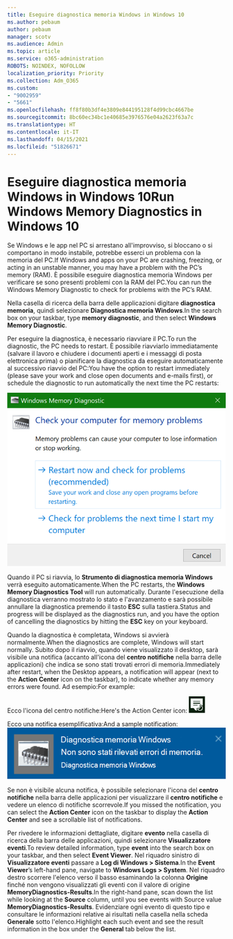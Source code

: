 ```yaml
---
title: Eseguire diagnostica memoria Windows in Windows 10
ms.author: pebaum
author: pebaum
manager: scotv
ms.audience: Admin
ms.topic: article
ms.service: o365-administration
ROBOTS: NOINDEX, NOFOLLOW
localization_priority: Priority
ms.collection: Adm_O365
ms.custom:
- "9002959"
- "5661"
ms.openlocfilehash: ff8f80b3df4e3809e844195128f4d99cbc4667be
ms.sourcegitcommit: 8bc60ec34bc1e40685e3976576e04a2623f63a7c
ms.translationtype: HT
ms.contentlocale: it-IT
ms.lasthandoff: 04/15/2021
ms.locfileid: "51826671"
---
```

# <a name="run-windows-memory-diagnostics-in-windows-10"></a><span data-ttu-id="e49d9-102">Eseguire diagnostica memoria Windows in Windows 10</span><span class="sxs-lookup"><span data-stu-id="e49d9-102">Run Windows Memory Diagnostics in Windows 10</span></span>

<span data-ttu-id="e49d9-103">Se Windows e le app nel PC si arrestano all'improvviso, si bloccano o si comportano in modo instabile, potrebbe esserci un problema con la memoria del PC.</span><span class="sxs-lookup"><span data-stu-id="e49d9-103">If Windows and apps on your PC are crashing, freezing, or acting in an unstable manner, you may have a problem with the PC’s memory (RAM).</span></span> <span data-ttu-id="e49d9-104">È possibile eseguire diagnostica memoria Windows per verificare se sono presenti problemi con la RAM del PC.</span><span class="sxs-lookup"><span data-stu-id="e49d9-104">You can run the Windows Memory Diagnostic to check for problems with the PC’s RAM.</span></span>

<span data-ttu-id="e49d9-105">Nella casella di ricerca della barra delle applicazioni digitare **diagnostica memoria**, quindi selezionare **Diagnostica memoria Windows**.</span><span class="sxs-lookup"><span data-stu-id="e49d9-105">In the search box on your taskbar, type **memory diagnostic**, and then select **Windows Memory Diagnostic**.</span></span> 

<span data-ttu-id="e49d9-106">Per eseguire la diagnostica, è necessario riavviare il PC.</span><span class="sxs-lookup"><span data-stu-id="e49d9-106">To run the diagnostic, the PC needs to restart.</span></span> <span data-ttu-id="e49d9-107">È possibile riavviarlo immediatamente (salvare il lavoro e chiudere i documenti aperti e i messaggi di posta elettronica prima) o pianificare la diagnostica da eseguire automaticamente al successivo riavvio del PC:</span><span class="sxs-lookup"><span data-stu-id="e49d9-107">You have the option to restart immediately (please save your work and close open documents and e-mails first), or schedule the diagnostic to run automatically the next time the PC restarts:</span></span>

![Diagnostica memoria Windows](media/windows-memory-diagnostic.png)

<span data-ttu-id="e49d9-109">Quando il PC si riavvia, lo **Strumento di diagnostica memoria Windows** verrà eseguito automaticamente.</span><span class="sxs-lookup"><span data-stu-id="e49d9-109">When the PC restarts, the **Windows Memory Diagnostics Tool** will run automatically.</span></span> <span data-ttu-id="e49d9-110">Durante l'esecuzione della diagnostica verranno mostrato lo stato e l'avanzamento e sarà possibile annullare la diagnostica premendo il tasto **ESC** sulla tastiera.</span><span class="sxs-lookup"><span data-stu-id="e49d9-110">Status and progress will be displayed as the diagnostics run, and you have the option of cancelling the diagnostics by hitting the **ESC** key on your keyboard.</span></span>

<span data-ttu-id="e49d9-111">Quando la diagnostica è completata, Windows si avvierà normalmente.</span><span class="sxs-lookup"><span data-stu-id="e49d9-111">When the diagnostics are complete, Windows will start normally.</span></span>
<span data-ttu-id="e49d9-112">Subito dopo il riavvio, quando viene visualizzato il desktop, sarà visibile una notifica (accanto all'icona del **centro notifiche** nella barra delle applicazioni) che indica se sono stati trovati errori di memoria.</span><span class="sxs-lookup"><span data-stu-id="e49d9-112">Immediately after restart, when the Desktop appears, a notification will appear (next to the **Action Center** icon on the taskbar), to indicate whether any memory errors were found.</span></span> <span data-ttu-id="e49d9-113">Ad esempio:</span><span class="sxs-lookup"><span data-stu-id="e49d9-113">For example:</span></span>

<span data-ttu-id="e49d9-114">Ecco l'icona del centro notifiche:</span><span class="sxs-lookup"><span data-stu-id="e49d9-114">Here's the Action Center icon:</span></span> ![Icona del centro notifiche](media/action-center-icon.png) 

<span data-ttu-id="e49d9-116">Ecco una notifica esemplificativa:</span><span class="sxs-lookup"><span data-stu-id="e49d9-116">And a sample notification:</span></span> ![Nessun errore di memoria](media/no-memory-errors.png)

<span data-ttu-id="e49d9-118">Se non è visibile alcuna notifica, è possibile selezionare l'icona del **centro notifiche** nella barra delle applicazioni per visualizzare il **centro notifiche** e vedere un elenco di notifiche scorrevole.</span><span class="sxs-lookup"><span data-stu-id="e49d9-118">If you missed the notification, you can select the **Action Center** icon  on the taskbar to display the **Action Center** and see a scrollable list of notifications.</span></span>

<span data-ttu-id="e49d9-119">Per rivedere le informazioni dettagliate, digitare **evento** nella casella di ricerca della barra delle applicazioni, quindi selezionare **Visualizzatore eventi**.</span><span class="sxs-lookup"><span data-stu-id="e49d9-119">To review detailed information, type **event** into the search box on your taskbar, and then select **Event Viewer**.</span></span> <span data-ttu-id="e49d9-120">Nel riquadro sinistro di **Visualizzatore eventi** passare a **Log di Windows > Sistema**.</span><span class="sxs-lookup"><span data-stu-id="e49d9-120">In the **Event Viewer**’s left-hand pane, navigate to **Windows Logs > System**.</span></span> <span data-ttu-id="e49d9-121">Nel riquadro destro scorrere l'elenco verso il basso esaminando la colonna **Origine** finché non vengono visualizzati gli eventi con il valore di origine **MemoryDiagnostics-Results**.</span><span class="sxs-lookup"><span data-stu-id="e49d9-121">In the right-hand pane, scan down the list while looking at the **Source** column, until you see events with Source value **MemoryDiagnostics-Results**.</span></span> <span data-ttu-id="e49d9-122">Evidenziare ogni evento di questo tipo e consultare le informazioni relative ai risultati nella casella nella scheda **Generale** sotto l'elenco.</span><span class="sxs-lookup"><span data-stu-id="e49d9-122">Highlight each such event and see the result information in the box under the **General** tab below the list.</span></span>
